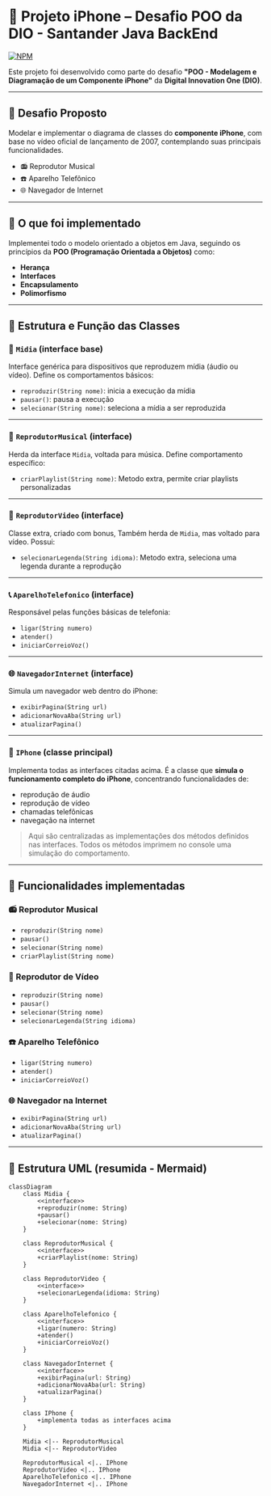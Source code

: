 # 📱 Projeto iPhone – Desafio POO da DIO - Santander Java BackEnd

[![NPM](https://img.shields.io/npm/l/react)](https://github.com/AndreOliveiraALO/dslist/blob/main/LICENSE)

Este projeto foi desenvolvido como parte do desafio **"POO - Modelagem e Diagramação de um Componente iPhone"** da **Digital Innovation One (DIO)**.

---

## 🎯 Desafio Proposto

Modelar e implementar o diagrama de classes do **componente iPhone**, com base no vídeo oficial de lançamento de 2007, contemplando suas principais funcionalidades.

- 📻 Reprodutor Musical
- ☎️ Aparelho Telefônico
- 🌐 Navegador de Internet
---

## 🧠 O que foi implementado

Implementei todo o modelo orientado a objetos em Java, seguindo os princípios da **POO (Programação Orientada a Objetos)** como:

- **Herança**
- **Interfaces**
- **Encapsulamento**
- **Polimorfismo**

---

## 🧩 Estrutura e Função das Classes

### 🧷 `Midia` (interface base) 
Interface genérica para dispositivos que reproduzem mídia (áudio ou vídeo). Define os comportamentos básicos:
- `reproduzir(String nome)`: inicia a execução da mídia
- `pausar()`: pausa a execução
- `selecionar(String nome)`: seleciona a mídia a ser reproduzida

---

### 🎵 `ReprodutorMusical` (interface) 
Herda da interface `Midia`, voltada para música. Define comportamento específico:
- `criarPlaylist(String nome)`: Metodo extra, permite criar playlists personalizadas

---

### 🎥 `ReprodutorVideo` (interface)
Classe extra, criado com bonus, Também herda de `Midia`, mas voltado para vídeo. Possui:
- `selecionarLegenda(String idioma)`: Metodo extra, seleciona uma legenda durante a reprodução

---

### 📞 `AparelhoTelefonico` (interface)
Responsável pelas funções básicas de telefonia:
- `ligar(String numero)`
- `atender()`
- `iniciarCorreioVoz()`

---

### 🌐 `NavegadorInternet` (interface)
Simula um navegador web dentro do iPhone:
- `exibirPagina(String url)`
- `adicionarNovaAba(String url)`
- `atualizarPagina()`

---

### 📱 `IPhone` (classe principal)
Implementa todas as interfaces citadas acima. É a classe que **simula o funcionamento completo do iPhone**, concentrando funcionalidades de:
- reprodução de áudio
- reprodução de vídeo
- chamadas telefônicas
- navegação na internet

> Aqui são centralizadas as implementações dos métodos definidos nas interfaces. Todos os métodos imprimem no console uma simulação do comportamento.

---

## 🚀 Funcionalidades implementadas

### 📻 Reprodutor Musical
- `reproduzir(String nome)`
- `pausar()`
- `selecionar(String nome)`
- `criarPlaylist(String nome)`

### 🎥 Reprodutor de Vídeo
- `reproduzir(String nome)`
- `pausar()`
- `selecionar(String nome)`
- `selecionarLegenda(String idioma)`

### ☎️ Aparelho Telefônico
- `ligar(String numero)`
- `atender()`
- `iniciarCorreioVoz()`

### 🌐 Navegador na Internet
- `exibirPagina(String url)`
- `adicionarNovaAba(String url)`
- `atualizarPagina()`

---

## 🧩 Estrutura UML (resumida - Mermaid)

```mermaid
classDiagram
    class Midia {
        <<interface>>
        +reproduzir(nome: String)
        +pausar()
        +selecionar(nome: String)
    }

    class ReprodutorMusical {
        <<interface>>
        +criarPlaylist(nome: String)
    }

    class ReprodutorVideo {
        <<interface>>
        +selecionarLegenda(idioma: String)
    }

    class AparelhoTelefonico {
        <<interface>>
        +ligar(numero: String)
        +atender()
        +iniciarCorreioVoz()
    }

    class NavegadorInternet {
        <<interface>>
        +exibirPagina(url: String)
        +adicionarNovaAba(url: String)
        +atualizarPagina()
    }

    class IPhone {
        +implementa todas as interfaces acima
    }

    Midia <|-- ReprodutorMusical
    Midia <|-- ReprodutorVideo

    ReprodutorMusical <|.. IPhone
    ReprodutorVideo <|.. IPhone
    AparelhoTelefonico <|.. IPhone
    NavegadorInternet <|.. IPhone
